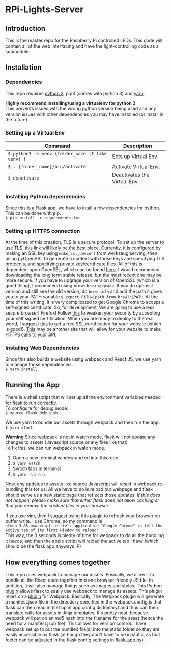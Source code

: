 # RPi-Lights-Server
## Introduction
This is the master repo for the Raspberry Pi controlled LEDs. This code will contain all of the web interfacing and have the light-controlling code as a submodule.

## Installation
### Dependencies
This repo requires [python 3](https://www.python.org/downloads/), pip3 (comes with python 3) and [yarn](https://yarnpkg.com/lang/en/docs/install/).  


  
**Highly recommend installing/using a virtualenv for python 3**  
This prevents issues with the wrong python version being used and any version issues with other dependencies you may have installed (or install in the future).  
### Setting up a Virtual Env
Command                          |  Description
-------                          |  -----------
`$ python3 -m venv {folder_name (I like venv) }` | Sets up Virtual Env.
`$ . {folder_name}/bin/activate` | Activate Virtual Env.
`$ deactivate`                   | Deactivates the Virtual Env.                      


### Installing Python dependencies
Since this is a Flask app, we have to intall a few dependencies for python. This can be done with pip.  
`$ pip install -r requirements.txt`  

### Setting up HTTPS connection
At the time of this creation, TLS is a secure protocol. To set up the server to use TLS, this [link](http://werkzeug.pocoo.org/docs/0.12/serving/#ssl) will likely be the best place. Currently, it is configured by making an SSL key using `make_ssl_devcert` from werkzeug.serving, then using pyOpenSSL to generate a context with those keys and specifying TLS protocols, and specifying private key/certificate files. All of this is dependent upon OpenSSL, which can be found [here](https://www.openssl.org/source/). I would recommend downloading the long term stable release, but the most recent one may be more secure. If you have to upgrage your version of OpenSSL (which is a good thing), I recommend using brew: `brew upgrade`. If you do openssl version and still see the old version, do `brew info` and add the path it gives you to your PATH variable `$ export PATH=[path from brew]:$PATH`. At the time of this writing, it is very complicated to get Google Chrome to accept a self-signed certificate. So, for development, We are going to use a less secure browser! Firefox! Follow [this](https://www.poweradmin.com/help/sslhints/firefox.aspx) to weaken your security by accepting your self signed certification. When you are ready to deploy to the real world, I suggest [this](https://www.sslforfree.com/) to get a free SSL certification for your website (which is good!). [This](https://gethttpsforfree.com/) may be another site that will allow for your website to make HTTPS calls to your API.   

### Installing Web Dependencies
Since this also builds a website using webpack and React.JS, we use yarn to manage those dependencies.   
`$ yarn install`  

## Running the App
There is a shell script that will set up all the environment variables needed for flask to run correctly.  
To configure for debug mode:  
`$ source flask_debug.sh`  

We use yarn to bundle our assets through webpack and then run the app.  
`$ yarn start`  

**Warning** Since webpack is not in watch mode, flask will not update any changes to assets (Javascript source or any files like that)  
To fix this, we can run webpack in watch mode.  
1. Open a new terminal window and cd into this repo.
2. `$ yarn watch`
3. Swtich tabs in terminal
4. `$ yarn run run`
  
Now, any updates to assets like source Javascript will result in webpack re-bundling this for us. All we have to do is reload our webpage and flask should serve us a new static page that reflects those updates.
*If this does not happen, please make sure that either flask does not allow caching or that you remove the cached files in your browser*  

If you use vim, then I suggest using this [plugin](https://github.com/andreax79/vim-on-write) to refresh your browser on buffer write. I use Chrome, so my command is   
`sleep 3 && osascript -e 'tell application "Google Chrome" to tell the active tab of its first window to reload' `  
This way, the 3 seconds is plenty of time for webpack to do all the bundling it needs, and then the apple script will reload the active tab I have (which should be the flask app anyways :P) 

## How everything comes together
This repo uses webpack to manage our assets. Basically, we allow it to bundle all the React code together into one browser-friendly JS file. In addition, it will also manage things such as images and styles. This Python [plugin](https://github.com/nickjj/flask-webpack) allows flask to easily use webpack to manage its assets. This plugin relies on a [plugin](https://github.com/nickjj/manifest-revision-webpack-plugin) for Webpack. Basically, The Webpack plugin will generate a manifest.json file in the directiory specified in the webpack.config.js that flask can then read in (set up in app config dictionary) and thus can then translate calls for assets in Jinja templates. It's pretty neat, because webpack will put on an md5 hash into the filename for the asset (hence the need for a manifest.json file). This allows for version control. I have webpack set up to put the bundled file(s) into the static folder so they are easily accessible by flask (although they don't have to be in static, as that folder can be adjusted in the flask config settings in flask\_app.py). 
